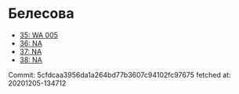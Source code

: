 # Белесова
- [35: WA 005](35.md)
- [36: NA](36.md)
- [37: NA](37.md)
- [38: NA](38.md)

Commit: 5cfdcaa3956da1a264bd77b3607c94102fc97675
 fetched at: 20201205-134712
